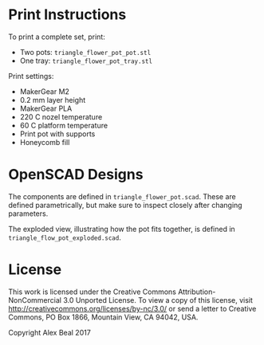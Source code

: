 # Print Instructions

To print a complete set, print:

* Two pots: `triangle_flower_pot_pot.stl` 
* One tray: `triangle_flower_pot_tray.stl`

Print settings:

* MakerGear M2
* 0.2 mm layer height
* MakerGear PLA
* 220 C nozel temperature
* 60 C platform temperature
* Print pot with supports
* Honeycomb fill

# OpenSCAD Designs

The components are defined in `triangle_flower_pot.scad`. These are defined parametrically, but make sure to inspect closely after changing parameters.

The exploded view, illustrating how the pot fits together, is defined in `triangle_flow_pot_exploded.scad`.

# License

This work is licensed under the Creative Commons Attribution-NonCommercial 3.0 Unported License. To view a copy of this license, visit http://creativecommons.org/licenses/by-nc/3.0/ or send a letter to Creative Commons, PO Box 1866, Mountain View, CA 94042, USA.

Copyright Alex Beal 2017